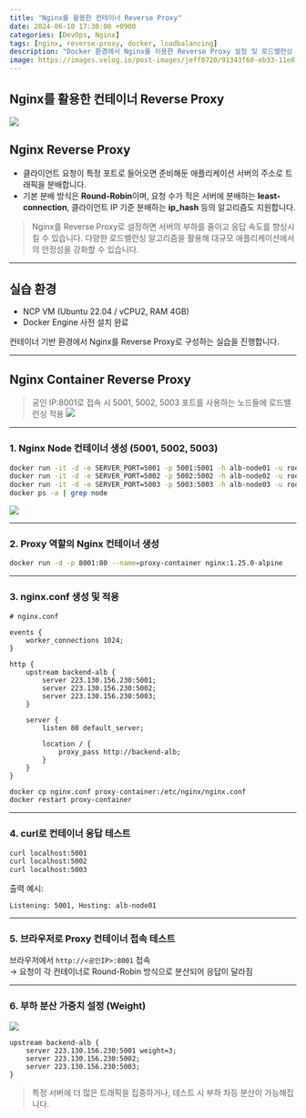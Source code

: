 ```yaml
---
title: "Nginx를 활용한 컨테이너 Reverse Proxy"
date: 2024-06-10 17:30:00 +0900
categories: [DevOps, Nginx]
tags: [nginx, reverse-proxy, docker, loadbalancing]
description: "Docker 환경에서 Nginx를 이용한 Reverse Proxy 설정 및 로드밸런싱 구현 실습."
image: https://images.velog.io/post-images/jeff0720/91343f60-eb33-11e8-b115-5df0fc60ff3a/ngnix.png
---
```

## Nginx를 활용한 컨테이너 Reverse Proxy

![](https://img1.daumcdn.net/thumb/R1280x0/?scode=mtistory2&fname=https%3A%2F%2Fblog.kakaocdn.net%2Fdn%2F9CGvL%2FbtsLskNmXuf%2FK1uT4mkuAuHo7d4ueK5FV0%2Fimg.png)

## Nginx Reverse Proxy

- 클라이언트 요청이 특정 포트로 들어오면 준비해둔 애플리케이션 서버의 주소로 트래픽을 분배합니다.
- 기본 분배 방식은 **Round-Robin**이며, 요청 수가 적은 서버에 분배하는 **least-connection**, 클라이언트 IP 기준 분배하는 **ip_hash** 등의 알고리즘도 지원합니다.

> Nginx를 Reverse Proxy로 설정하면 서버의 부하를 줄이고 응답 속도를 향상시킬 수 있습니다. 다양한 로드밸런싱 알고리즘을 활용해 대규모 애플리케이션에서의 안정성을 강화할 수 있습니다.

---

## 실습 환경

- NCP VM (Ubuntu 22.04 / vCPU2, RAM 4GB)
- Docker Engine 사전 설치 완료

컨테이너 기반 환경에서 Nginx를 Reverse Proxy로 구성하는 실습을 진행합니다.

---

## Nginx Container Reverse Proxy

> 공인 IP:8001로 접속 시 5001, 5002, 5003 포트를 사용하는 노드들에 로드밸런싱 적용
![](https://img1.daumcdn.net/thumb/R1280x0/?scode=mtistory2&fname=https%3A%2F%2Fblog.kakaocdn.net%2Fdn%2FbN3kUs%2FbtsLuYaMDP0%2FqbT8jQk7SKfKt3xjj3H4jK%2Fimg.png)

---

### 1. Nginx Node 컨테이너 생성 (5001, 5002, 5003)

```bash
docker run -it -d -e SERVER_PORT=5001 -p 5001:5001 -h alb-node01 -u root --name=alb-node01 dbgurum/nginxlb:1.0
docker run -it -d -e SERVER_PORT=5002 -p 5002:5002 -h alb-node02 -u root --name=alb-node02 dbgurum/nginxlb:1.0
docker run -it -d -e SERVER_PORT=5003 -p 5003:5003 -h alb-node03 -u root --name=alb-node03 dbgurum/nginxlb:1.0
docker ps -a | grep node
```

![](https://blog.kakaocdn.net/dn/btsLuGVNbER/IfahkuD3zbYkepA4hZN9F1/img.png)

---

### 2. Proxy 역할의 Nginx 컨테이너 생성

```bash
docker run -d -p 8001:80 --name=proxy-container nginx:1.25.0-alpine
```

---

### 3. nginx.conf 생성 및 적용

```nginx
# nginx.conf

events {
    worker_connections 1024;
}

http {
    upstream backend-alb {
        server 223.130.156.230:5001;
        server 223.130.156.230:5002;
        server 223.130.156.230:5003;
    }

    server {
        listen 80 default_server;

        location / {
            proxy_pass http://backend-alb;
        }
    }
}
```

```bash
docker cp nginx.conf proxy-container:/etc/nginx/nginx.conf
docker restart proxy-container
```

---

### 4. curl로 컨테이너 응답 테스트

```bash
curl localhost:5001
curl localhost:5002
curl localhost:5003
```

출력 예시:
```
Listening: 5001, Hosting: alb-node01
```

---

### 5. 브라우저로 Proxy 컨테이너 접속 테스트

브라우저에서 `http://<공인IP>:8001` 접속  
→ 요청이 각 컨테이너로 Round-Robin 방식으로 분산되어 응답이 달라짐

---

### 6. 부하 분산 가중치 설정 (Weight)

![](https://blog.kakaocdn.net/dn/btsLtrSAKmQ/GokKk2PqzQxYVB9wQ0yvyk/img.png)

```nginx
upstream backend-alb {
    server 223.130.156.230:5001 weight=3;
    server 223.130.156.230:5002;
    server 223.130.156.230:5003;
}
```

> 특정 서버에 더 많은 트래픽을 집중하거나, 테스트 시 부하 차등 분산이 가능해집니다.
